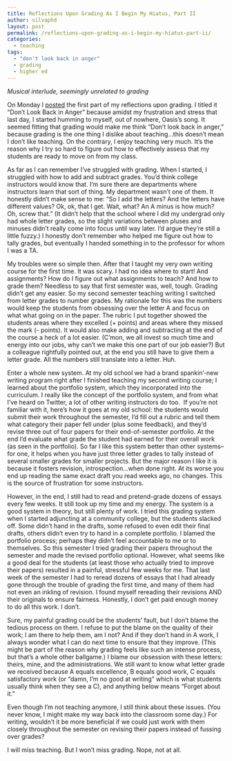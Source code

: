 ```yaml
---
title: Reflections Upon Grading As I Begin My Hiatus, Part II
author: silvaphd
layout: post
permalink: /reflections-upon-grading-as-i-begin-my-hiatus-part-ii/
categories:
  - teaching
tags:
  - "don't look back in anger"
  - grading
  - higher ed
---
```

<span class='embed-youtube' style='text-align:center; display: block;'></span> 

*Musical interlude, seemingly unrelated to grading*

On Monday I [posted][1] the first part of my reflections upon grading. I titled it &#8220;Don&#8217;t Look Back in Anger&#8221; because amidst my frustration and stress that last day, I started humming to myself, out of nowhere, Oasis&#8217;s song. It seemed fitting that grading would make me think &#8220;Don&#8217;t look back in anger,&#8221; because grading is the one thing I dislike about teaching&#8230;this doesn&#8217;t mean I don&#8217;t like teaching. On the contrary, I enjoy teaching very much. It&#8217;s the reason why I try so hard to figure out how to effectively assess that my students are ready to move on from my class.

As far as I can remember I&#8217;ve struggled with grading. When I started, I struggled with how to add and subtract grades. You&#8217;d think college instructors would know that. I&#8217;m sure there are departments where instructors learn that sort of thing. My department wasn&#8217;t one of them. It honestly didn&#8217;t make sense to me: &#8220;So I add the letters? And the letters have different values? Ok, ok, that I get. Wait, what? An A minus is how much? Oh, screw that.&#8221; (It didn&#8217;t help that the school where I did my undergrad only had whole letter grades, so the slight variations between pluses and minuses didn&#8217;t really come into focus until way later. I&#8217;d argue they&#8217;re still a little fuzzy.) I honestly don&#8217;t remember who helped me figure out how to tally grades, but eventually I handed something in to the professor for whom I was a TA.

My troubles were so simple then. After that I taught my very own writing course for the first time. It was scary. I had no idea where to start! And assignments? How do I figure out what assignments to teach? And how to grade them? Needless to say that first semester was, well, tough. Grading didn&#8217;t get any easier. So my second semester teaching writing I switched from letter grades to number grades. My rationale for this was the numbers would keep the students from obsessing over the letter A and focus on what what going on in the paper. The rubric I put together showed the students areas where they excelled (+ points) and areas where they missed the mark (- points). It would also make adding and subtracting at the end of the course a heck of a lot easier. (C&#8217;mon, we all invest so much time and energy into our jobs, why can&#8217;t we make this one part of our job easier?) But a colleague rightfully pointed out, at the end you still have to give them a letter grade. All the numbers still translate into a letter. Huh.

Enter a whole new system. At my old school we had a brand spankin&#8217;-new writing program right after I finished teaching my second writing course; I learned about the portfolio system, which they incorporated into the curriculum. I really like the concept of the portfolio system, and from what I&#8217;ve heard on Twitter, a lot of other writing instructors do too.  If you&#8217;re not familiar with it, here&#8217;s how it goes at my old school: the students would submit their work throughout the semester, I&#8217;d fill out a rubric and tell them what category their paper fell under (plus some feedback), and they&#8217;d revise three out of four papers for their end-of-semester portfolio. At the end I&#8217;d evaluate what grade the student had earned for their overall work (as seen in the portfolio). So far I like this system better than other systems&#8211; for one, it helps when you have just three letter grades to tally instead of several smaller grades for smaller projects. But the major reason I like it is because it fosters revision, introspection&#8230;when done right. At its worse you end up reading the same exact draft you read weeks ago, no changes. This is the source of frustration for some instructors.

However, in the end, I still had to read and pretend-grade dozens of essays every few weeks. It still took up my time and my energy. The system is a good system in theory, but still plenty of work. I tried this grading system when I started adjuncting at a community college, but the students slacked off. Some didn&#8217;t hand in the drafts, some refused to even edit their final drafts, others didn&#8217;t even try to hand in a complete portfolio. I blamed the portfolio process; perhaps they didn&#8217;t feel accountable to me or to themselves. So this semester I tried grading their papers throughout the semester and made the revised portfolio optional. However, what seems like a good deal for the students (at least those who actually tried to improve their papers) resulted in a painful, stressful few weeks for me. That last week of the semester I had to reread dozens of essays that I had already gone through the trouble of grading the first time, and many of them had not even an inkling of revision. I found myself rereading their revisions AND their originals to ensure fairness. Honestly, I don&#8217;t get paid enough money to do all this work. I don&#8217;t.

Sure, my painful grading could be the students&#8217; fault, but I don&#8217;t blame the tedious process on them. I refuse to put the blame on the quality of their work; I am there to help them, am I not? And if they don&#8217;t hand in A work, I always wonder what I can do next time to ensure that they improve. (This might be part of the reason why grading feels like such an intense process, but that&#8217;s a whole other ballgame.) I blame our obsession with these letters: theirs, mine, and the administrations. We still want to know what letter grade we received because A equals excellence, B equals good work, C equals satisfactory work (or &#8220;damn, I&#8217;m no good at writing&#8221; which is what students usually think when they see a C), and anything below means &#8220;Forget about it.&#8221;

Even though I&#8217;m not teaching anymore, I still think about these issues. (You never know, I might make my way back into the classroom some day.) For writing, wouldn&#8217;t it be more beneficial if we could just work with them closely throughout the semester on revising their papers instead of fussing over grades?

I will miss teaching. But I won&#8217;t miss grading. Nope, not at all.

 [1]: http://wordsaremygame.wordpress.com/2011/05/23/dont-look-back-in-anger-or-reflections-upon-grading-as-i-begin-my-hiatus/